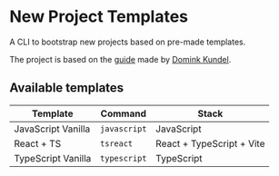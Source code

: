 # New Project Templates

A CLI to bootstrap new projects based on pre-made templates.

The project is based on the [guide](https://www.twilio.com/blog/how-to-build-a-cli-with-node-js)
made by [Domink Kundel](https://github.com/dkundel).

## Available templates

| Template | Command | Stack |
| - | - | - |
| JavaScript Vanilla | `javascript` | JavaScript |
| React + TS | `tsreact` | React + TypeScript + Vite |
| TypeScript Vanilla | `typescript` | TypeScript |

